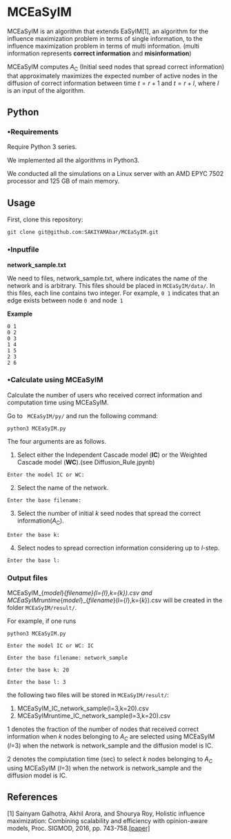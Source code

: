 # **MCEaSyIM**
MCEaSyIM is an algorithm that extends EaSyIM[1], an algorithm for the influence maximization problem in terms of single information, to the influence maximization problem in terms of multi information.
(multi information represents **correct information** and **misinformation**)


MCEaSyIM computes $A_{\text{C}}$ (Initial seed nodes that spread correct information) that approximately maximizes the expected number of active nodes in the diffusion of correct information between time $t = r+1$ and $t = r + l$, where $l$ is an input of the algorithm.

## **Python**
### **•Requirements**
Require Python 3 series.

We implemented all the algorithms in Python3.

We conducted all the simulations on a Linux server with an AMD EPYC 7502 processor and 125 GB of main memory.

## **Usage**
First, clone this repository:
```
git clone git@github.com:SAKIYAMAbar/MCEaSyIM.git
```

### **•Inputfile**
**network_sample.txt**


We need to files, network_sample.txt, where indicates the name of the network and is arbitrary. This files should be placed in `MCEaSyIM/data/`. In this files, each line contains two integer.
For example, `0 1` indicates that an edge exists between node `0 `and node` 1`

**Example**


```
0 1
0 2
0 3
1 4
1 5
2 3
2 6
```

### **•Calculate using MCEaSyIM**
Calculate the number of users who received correct information and computation time using MCEaSyIM.

Go to ` MCEaSyIM/py/` and run the following command:


```
python3 MCEaSyIM.py
```
The four arguments are as follows.

1. Select either the Independent Cascade model (**IC**) or the Weighted Cascade model (**WC**).(see Diffusion_Rule.jpynb)
```
Enter the model IC or WC:
```


2. Select the name of the network.
```
Enter the base filename:
```



3. Select the number of initial $k$ seed nodes that spread the correct information($A_\text{C}$).
```
Enter the base k:
```



4. Select nodes to spread correction information considering up to $l$-step.
```
Enter the base l:
```



### **Output files**
MCEaSyIM_{*model*}_{*filename*}(l={*l*},k={*k*}).csv and MCEaSyIMruntime_{*model*}_{*filename*}(l={*l*},k={*k*}).csv will be created in the folder `MCEaSyIM/result/`.

For example, if one runs
```
python3 MCEaSyIM.py
```

```
Enter the model IC or WC: IC
```
```
Enter the base filename: network_sample
```
```
Enter the base k: 20
```

```
Enter the base l: 3
```

the following two files will be stored in `MCEaSyIM/result/`:


1.   MCEaSyIM_IC_network_sample(l=3,k=20).csv
2.   MCEaSyIMruntime_IC_network_sample(l=3,k=20).csv

1 denotes the fraction of the number of nodes that received correct information when $k$ nodes belonging to $A_C$ are selected using MCEaSyIM ($l$=3) when the network is network_sample and the diffusion model is IC.

2 denotes the compiutation time (sec) to select $k$ nodes belonging to $A_C$ using MCEaSyIM ($l$=3) when the network is network_sample and the diffusion model is IC.

## **References**
[1] Sainyam Galhotra, Akhil Arora, and Shourya Roy, Holistic influence maximization: Combining scalability and efficiency
with opinion-aware models, Proc. SIGMOD, 2016, pp. 743-758.[[paper]](https://arxiv.org/pdf/1602.03110.pdf)




